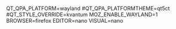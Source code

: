 QT_QPA_PLATFORM=wayland
#QT_QPA_PLATFORMTHEME=qt5ct
#QT_STYLE_OVERRIDE=kvantum
MOZ_ENABLE_WAYLAND=1
BROWSER=firefox
EDITOR=nano
VISUAL=nano
